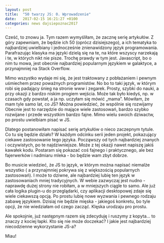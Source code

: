 ```yaml
---
layout: post
title:  "50 twarzy JS: 0. Wprowadzenie"
date:   2017-02-15 16:21:27 +0100
categories: news dajsiepoznac2017
---
```

Cześć, to znowu ja. Tym razem wymyśliłam, że zacznę serię artykułów. Z góry zapewniam, że będzie ich 50 (oprócz dzisiejszego), a ich tematyka to najbardziej uwielbiany i jednocześnie znienawidzony język programowania. Parafrazując klasyka ma języki dzielą się na te, na które wszyscy narzekają i te, w których nikt nie pisze. Trochę prawdy w tym jest. Javascript, bo o nim tu mowa, jest obecnie najbardziej popularnym językiem w galaktyce, a przynajmniej na Stack Overflow.

Mimo wszystko wydaje mi się, że jest traktowany z pobłażaniem i pewnym uśmiechem przez poważnych programistów. No bo to taki język, w którym robi się padający śnieg na stronie www i zegarek. Prosty, szybki do nauki, a przy okazji z bardzo niskim progiem wejścia. Może tak było kiedyś, np. w czasach gdy powstał, a ja np. uczyłam się mówić „mama”. Mówiłam, że mam tyle samo lat, co JS? Można powiedzieć, że wspólnie się rozwijamy Obecnie jest to narzędzie do mające wiele zastosowań, bardzo szybko rozwijane i przede wszystkim bardzo fajne. Mimo wielu swoich dziwactw, po prostu uwielbiam pisać w JS.

Dlatego postanowiłam napisać serię artykułów o nieco zaczepnym tytule. Co tu się będzie działo? W każdym odcinku serii jeden projekt, pokazujący ciekawe zastosowanie tego języka. Począwszy od tych najbardziej znanych i oczywistych, po te najdziwniejsze. Może z tej okazji nawet napiszę jakiś kawałek kodu. Postaram się pokazać coś fajnego i praktycznego, ale bez fajerwerków i nadmiaru mleka - bo będzie wam zbyt dobrze.

Bo musicie wiedzieć, że JS to język, w którym można napisać niemalże wszystko ( a przynajmniej pokrywa się z większością popularnych zastosowań). I może to dziwne, ale najbardziej lubię ten język w zastosowaniach mniej tradycyjnych. W webie zazwyczaj jest nudno - naprawdę dużej strony nie robiłam, a w mniejszych ciągle to samo. Ale już cała logika plugin-u do przeglądarki, czy aplikacji desktopowej zdaje się wiele ciekawszą opcją. Po prostu lubię nowe wyzwania i pewnego rodzaju zabawę językiem. Dzisiaj nie będzie mięska - jakiegoś konkretu, bo tyle opcji, że nie wiedziałam od czego zacząć. Klęska urodzaju pro prostu.

Ale spokojnie, już następnym razem się zdecyduję i ruszymy z kopyta... to znaczy z kociej łapki. Kto się nie może doczekać? I jakie jest najbardziej niecodzienne wykorzystanie JS-a?

Miau!
